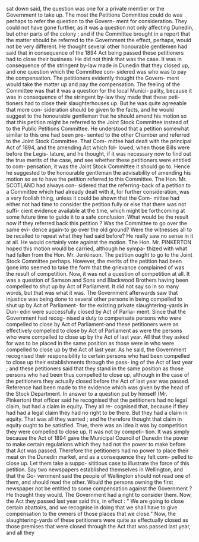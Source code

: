 sat down said, the question was one for a private member or the Government to take up. The most the Petitions Committee could do was perhaps to refer the question to the Govern- ment for consideration. They could not have gone further, as it was a question not only affecting Dunedin, but other parts of the colony ; and if the Committee brought in a report that the matter should be referred to the Government the effect, perhaps, would not be very different. He thought several other honourable gentlemen had said that in consequence of the 1894 Act being passed these petitioners had to close their business. He did not think that was the case. It was in consequence of the stringent by-law made in Dunedin that they closed up, and one question which the Committee con- sidered was who was to pay the compensation. The petitioners evidently thought the Govern- ment would take the matter up and pay the compensation. The feeling of the Committee was that it was a question for the local Munici- pality, because it was in consequence of the stringent by-law they made that these peti- tioners had to close their slaughterhouses up. But he was quite agreeable that more con- sideration should be given to the facts, and he would suggest to the honourable gentleman that he should amend his motion so that this petition might be referred to the Joint Stock Committee instead of to the Public Petitions Committee. He understood that a petition somewhat similar to this one had been pre- sented to the other Chamber and referred to the Joint Stock Committee. That Com- mittee had dealt with the principal Act of 1894, and the amending Act which fol- lowed, when those Bills were before the Legis- lature, and he thought, if it was necessary now to find out the true merits of the case, and see whether these petitioners were entitled to com- pensation, it was the Joint Stock Committee it should go to. Hence he suggested to the honourable gentleman the advisability of amending his motion so as to have the petition referred to this Committee. The Hon. Mr. SCOTLAND had always con- sidered that the referring-back of a petition to a Committee which had already dealt with it, for further consideration, was a very foolish thing, unless it could be shown that the Com- mittee had either not had time to consider the petition fully or else that there was not suffi- cient evidence available at the time, which might be forthcoming at some future time to guide it to a safe conclusion. What would be the result now if they referred back this petition ? Was the Committee to go over the same evi- dence again-to go over the old ground? Were the witnesses all to be recalled to repeat what they had said before? He really saw no sense in it at all. He would certainly vote against the motion. The Hon. Mr. PINKERTON hoped this motion would be carried, although he sympa- thized with what had fallen from the Hon. Mr. Jenkinson. The petition ought to go to the Joint Stock Committee perhaps. However, the merits of the petition had been gone into seemed to take the form that the grievance complained of was the result of competition. Now, it was not a question of competition at all. It was a question of Samson and Sons and Blackwood Brothers having been compelled to shut up by Act of Parliament. It did not say so in so many words, but that was what it was. The Government afterwards saw that injustice was being done to several other persons in being compelled to shut up by Act of Parliament- for the existing private slaughtering-yards in Dun- edin were successfully closed by Act of Parlia- ment. Since that the Government had recog- nised a duty to compensate persons who were compelled to close by Act of Parliament-and these petitioners were as effectively compelled to close by Act of Parliament as were the persons who were compelled to close up by the Act of last year. All that they asked for was to be placed in the same position as those were in who were compelled to close up by the Act of last year. As he said, the Government recognised their responsibility to certain persons who had been compelled to close up their establishments through the pass- ing of the Act of last year ; and these petitioners said that they stand in the same position as those persons who had been thus compelled to close up, although in the case of the petitioners they actually closed before the Act of last year was passed. Reference had been made to the evidence which was given by the head of the Stock Department. In answer to a question put by himself (Mr. Pinkerton) that officer said he recognised that the petitioners had no legal claim, but had a claim in equity. They all re- cognised that, because if they had had a legal claim they had no right to be there. But they had a claim in equity. That was all they wanted ; and he therefore thought that claim in equity ought to be satisfied. True, there was an idea it was by competition they were compelled to close up. It was not by competi- tion. It was simply because the Act of 1894 gave the Municipal Council of Dunedin the power to make certain regulations which they had not the power to make before that Act was passed. Therefore the petitioners had no power to place their meat on the Dunedin market, and as a consequence they felt com- pelled to close up. Let them take a suppo- sititious case to illustrate the force of this petition. Say two newspapers established themselves in Wellington, and that the Go- vernment said the people of Wellington should not read one of them, and should read the other. Would the persons owning the first newspaper not be entitled to some compensation against the Government ? He thought they would. The Government had a right to consider them. Now, the Act they passed last year said this, in effect : " We are going to close certain abattoirs, and we recognise in doing that we shall have to give compensation to the owners of those places that we close." Now, the slaughtering-yards of these petitioners were quite as effectually closed as those premises that were closed through the Act that was passed last year, and all they 